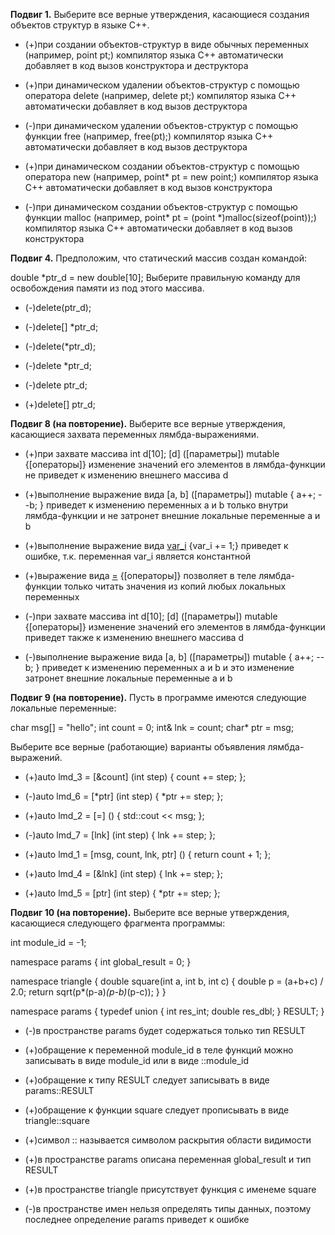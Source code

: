 **Подвиг 1.** Выберите все верные утверждения, касающиеся создания объектов структур в языке С++.

* (+)при создании объектов-структур в виде обычных переменных (например, point pt;) компилятор языка С++ автоматически добавляет в код вызов конструктора и деструктора

* (+)при динамическом удалении объектов-структур с помощью оператора delete (например, delete pt;) компилятор языка С++ автоматически добавляет в код вызов деструктора

* (-)при динамическом удалении объектов-структур с помощью функции free (например, free(pt);) компилятор языка С++ автоматически добавляет в код вызов деструктора

* (+)при динамическом создании объектов-структур с помощью оператора new (например, point* pt = new point;) компилятор языка С++ автоматически добавляет в код вызов конструктора

* (-)при динамическом создании объектов-структур с помощью функции malloc (например, point* pt = (point *)malloc(sizeof(point));) компилятор языка С++ автоматически добавляет в код вызов конструктора


**Подвиг 4.** Предположим, что статический массив создан командой:

double *ptr_d = new double[10];
Выберите правильную команду для освобождения памяти из под этого массива.


* (-)delete(ptr_d);

* (-)delete[] *ptr_d;

* (-)delete(*ptr_d);

* (-)delete *ptr_d;

* (-)delete ptr_d;

* (+)delete[] ptr_d;


**Подвиг 8 (на повторение).** Выберите все верные утверждения, касающиеся захвата переменных лямбда-выражениями.

* (+)при захвате массива int d[10]; [d] ([параметры]) mutable {[операторы]} изменение значений его элементов в лямбда-функции не приведет к изменению внешнего массива d

* (+)выполнение выражение вида [a, b] ([параметры]) mutable { a++; --b; } приведет к изменению переменных a и b только внутри лямбда-функции и не затронет внешние локальные переменные a и b

* (+)выполнение выражение вида [var_i]([параметры]) {var_i += 1;} приведет к ошибке, т.к. переменная var_i является константной

* (+)выражение вида [=]([параметры]) {[операторы]} позволяет в теле лямбда-функции только читать значения из копий любых локальных переменных

* (-)при захвате массива int d[10]; [d] ([параметры]) mutable {[операторы]} изменение значений его элементов в лямбда-функции приведет также к изменению внешнего массива d

* (-)выполнение выражение вида [a, b] ([параметры]) mutable { a++; --b; } приведет к изменению переменных a и b и это изменение затронет внешние локальные переменные a и b


**Подвиг 9 (на повторение).** Пусть в программе имеются следующие локальные переменные:

char msg[] = "hello";
int count = 0;
int& lnk = count;
char* ptr = msg;

Выберите все верные (работающие) варианты объявления лямбда-выражений.

* (+)auto lmd_3 = [&count] (int step) { count += step; };

* (-)auto lmd_6 = [*ptr] (int step) { *ptr += step; };

* (+)auto lmd_2 = [=] () { std::cout << msg; };

* (-)auto lmd_7 = [lnk] (int step) { lnk += step; };

* (+)auto lmd_1 = [msg, count, lnk, ptr] () { return count + 1; };

* (+)auto lmd_4 = [&lnk] (int step) { lnk += step; };

* (+)auto lmd_5 = [ptr] (int step) { *ptr += step; };


**Подвиг 10 (на повторение).** Выберите все верные утверждения, касающиеся следующего фрагмента программы:

int module_id = -1;

namespace params {
int global_result = 0;
}

namespace triangle {
double square(int a, int b, int c)
{
    double p = (a+b+c) / 2.0;
    return sqrt(p*(p-a)*(p-b)*(p-c));
}
}

namespace params {
typedef union {
    int res_int;
    double res_dbl;
} RESULT;
}

* (-)в пространстве params будет содержаться только тип RESULT

* (+)обращение к переменной module_id в теле функций можно записывать в виде module_id или в виде ::module_id

* (+)обращение к типу RESULT следует записывать в виде params::RESULT

* (+)обращение к функции square следует прописывать в виде triangle::square

* (+)символ :: называется символом раскрытия области видимости

* (+)в пространстве params описана переменная global_result и тип RESULT

* (+)в пространстве triangle присутствует функция с именеме square

* (-)в пространстве имен нельзя определять типы данных, поэтому последнее определение params приведет к ошибке